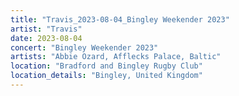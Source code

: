 ```yaml
---
title: "Travis_2023-08-04_Bingley Weekender 2023"
artist: "Travis"
date: 2023-08-04
concert: "Bingley Weekender 2023"
artists: "Abbie Ozard, Afflecks Palace, Baltic"
location: "Bradford and Bingley Rugby Club"
location_details: "Bingley, United Kingdom"
---
```


